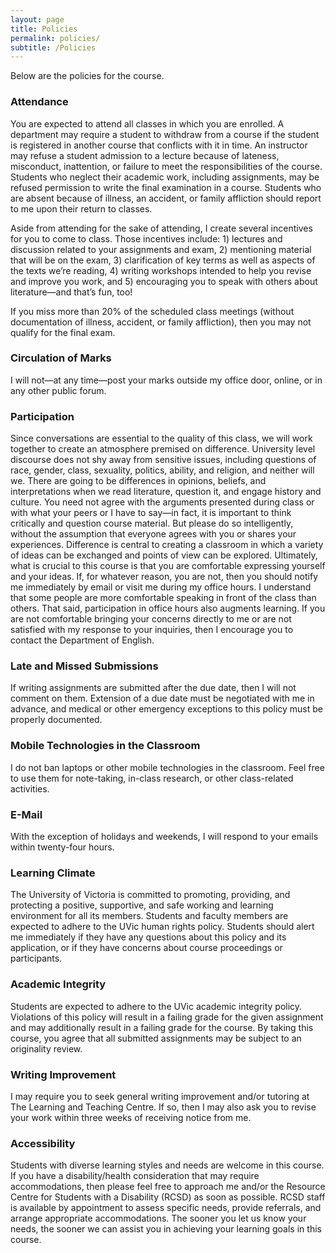 ```yaml
---
layout: page
title: Policies
permalink: policies/
subtitle: /Policies
---
```


Below are the policies for the course. 

### Attendance 
You are expected to attend all classes in which you are enrolled. A department may require a student to withdraw from a course if the student is registered in another course that conflicts with it in time. An instructor may refuse a student admission to a lecture because of lateness, misconduct, inattention, or failure to meet the responsibilities of the course. Students who neglect their academic work, including assignments, may be refused permission to write the final examination in a course. Students who are absent because of illness, an accident, or family affliction should report to me upon their return to classes.

Aside from attending for the sake of attending, I create several incentives for you to come to class. Those incentives include: 1) lectures and discussion related to your assignments and exam, 2) mentioning material that will be on the exam, 3) clarification of key terms as well as aspects of the texts we’re reading, 4) writing workshops intended to help you revise and improve you work, and 5) encouraging you to speak with others about literature—and that’s fun, too!  

If you miss more than 20% of the scheduled class meetings (without documentation of illness, accident, or family affliction), then you may not qualify for the final exam.

### Circulation of Marks 
I will not—at any time—post your marks outside my office door, online, or in any other public forum. 

### Participation 
Since conversations are essential to the quality of this class, we will work together to create an atmosphere premised on difference. University level discourse does not shy away from sensitive issues, including questions of race, gender, class, sexuality, politics, ability, and religion, and neither will we. There are going to be differences in opinions, beliefs, and interpretations when we read literature, question it, and engage history and culture. You need not agree with the arguments presented during class or with what your peers or I have to say—in fact, it is important to think critically and question course material. But please do so intelligently, without the assumption that everyone agrees with you or shares your experiences. Difference is central to creating a classroom in which a variety of ideas can be exchanged and points of view can be explored. Ultimately, what is crucial to this course is that you are comfortable expressing yourself and your ideas. If, for whatever reason, you are not, then you should notify me immediately by email or visit me during my office hours. I understand that some people are more comfortable speaking in front of the class than others. That said, participation in office hours also augments learning. If you are not comfortable bringing your concerns directly to me or are not satisfied with my response to your inquiries, then I encourage you to contact the Department of English.

### Late and Missed Submissions 
If writing assignments are submitted after the due date, then I will not comment on them. Extension of a due date must be negotiated with me in advance, and medical or other emergency exceptions to this policy must be properly documented. 

### Mobile Technologies in the Classroom
I do not ban laptops or other mobile technologies in the classroom. Feel free to use them for note-taking, in-class research, or other class-related activities.  

### E-Mail 
With the exception of holidays and weekends, I will respond to your emails within twenty-four hours.

### Learning Climate
The University of Victoria is committed to promoting, providing, and protecting a positive, supportive, and safe working and learning environment for all its members. Students and faculty members are expected to adhere to the UVic human rights policy. Students should alert me immediately if they have any questions about this policy and its application, or if they have concerns about course proceedings or participants.

### Academic Integrity
Students are expected to adhere to the UVic academic integrity policy. Violations of this policy will result in a failing grade for the given assignment and may additionally result in a failing grade for the course. By taking this course, you agree that all submitted assignments may be subject to an originality review.

### Writing Improvement
I may require you to seek general writing improvement and/or tutoring at The Learning and Teaching Centre. If so, then I may also ask you to revise your work within three weeks of receiving notice from me. 

### Accessibility 
Students with diverse learning styles and needs are welcome in this course. If you have a disability/health consideration that may require accommodations, then please feel free to approach me and/or the Resource Centre for Students with a Disability (RCSD) as soon as possible. RCSD staff is available by appointment to assess specific needs, provide referrals, and arrange appropriate accommodations. The sooner you let us know your needs, the sooner we can assist you in achieving your learning goals in this course.
